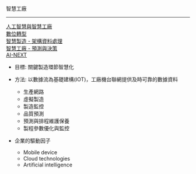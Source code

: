 智慧工廠
***
[人工智慧與智慧工廠](智慧工廠.md)<br>[數位轉型](轉型.md)<br>[智慧製造 - 架構資料處理](智慧製造-1.md)<br>[智慧工廠 - 預測與決策 ](智慧製造-2.md)<br>[AI-NEXT](AINext.md)<br>



+ 目標: 關鍵製造環節智慧化<br>

+ 方法: 以數據流為基礎建構(IOT)，工廠機台聯網提供及時可靠的數據資料
  + 生產網路
  + 虛擬製造
  + 製造監控
  * 品質預測
  + 預測與排程維護保養 
  + 製程參數優化與監控

+ 企業的驅動因子

  - Mobile device
  - Cloud technologies
  - Artificial intelligence



